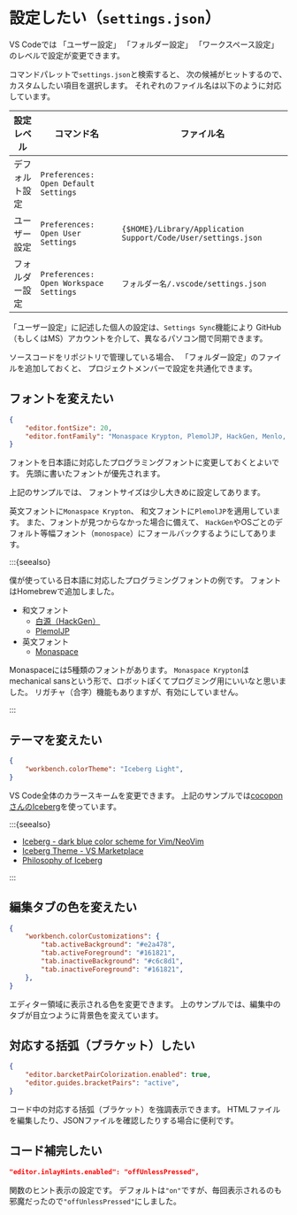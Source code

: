 # 設定したい（``settings.json``）

VS Codeでは
「ユーザー設定」
「フォルダー設定」
「ワークスペース設定」
のレベルで設定が変更できます。

コマンドパレットで``settings.json``と検索すると、
次の候補がヒットするので、カスタムしたい項目を選択します。
それぞれのファイル名は以下のように対応しています。

| 設定レベル | コマンド名 | ファイル名 |
|---|---|---|
| デフォルト設定 | ``Preferences: Open Default Settings`` | |
| ユーザー設定 | ``Preferences: Open User Settings`` | ``{$HOME}/Library/Application Support/Code/User/settings.json`` |
| フォルダー設定 | ``Preferences: Open Workspace Settings`` | ``フォルダー名/.vscode/settings.json`` |

「ユーザー設定」に記述した個人の設定は、``Settings Sync``機能により
GitHub（もしくはMS）アカウントを介して、異なるパソコン間で同期できます。

ソースコードをリポジトリで管理している場合、
「フォルダー設定」のファイルを追加しておくと、
プロジェクトメンバーで設定を共通化できます。

## フォントを変えたい

```json
{
    "editor.fontSize": 20,
    "editor.fontFamily": "Monaspace Krypton, PlemolJP, HackGen, Menlo, Consolas, monospace",
}
```

フォントを日本語に対応したプログラミングフォントに変更しておくとよいです。
先頭に書いたフォントが優先されます。

上記のサンプルでは、
フォントサイズは少し大きめに設定してあります。

英文フォントに``Monaspace Krypton``、
和文フォントに``PlemolJP``を適用しています。
また、フォントが見つからなかった場合に備えて、
``HackGen``やOSごとのデフォルト等幅フォント（``monospace``）にフォールバックするようにしてあります。

:::{seealso}

僕が使っている日本語に対応したプログラミングフォントの例です。
フォントはHomebrewで追加しました。

- 和文フォント
  - [白源（HackGen）](https://github.com/yuru7/HackGen)
  - [PlemolJP](https://github.com/yuru7/PlemolJP)
- 英文フォント
  - [Monaspace](https://monaspace.githubnext.com/)

Monaspaceには5種類のフォントがあります。
``Monaspace Krypton``はmechanical sansという形で、ロボットぽくてプログミング用にいいなと思いました。
リガチャ（合字）機能もありますが、有効にしていません。

:::

## テーマを変えたい

```json
{
    "workbench.colorTheme": "Iceberg Light",
}
```

VS Code全体のカラースキームを変更できます。
上記のサンプルでは[cocoponさんのIceberg](https://marketplace.visualstudio.com/items?itemName=cocopon.iceberg-theme)を使っています。

:::{seealso}

- [Iceberg - dark blue color scheme for Vim/NeoVim](https://cocopon.github.io/iceberg.vim/)
- [Iceberg Theme - VS Marketplace](https://marketplace.visualstudio.com/items?itemName=cocopon.iceberg-theme)
- [Philosophy of Iceberg](https://speakerdeck.com/cocopon/creating-your-lovely-color-scheme)

:::

## 編集タブの色を変えたい

```json
{
    "workbench.colorCustomizations": {
        "tab.activeBackground": "#e2a478",
        "tab.activeForeground": "#161821",
        "tab.inactiveBackground": "#c6c8d1",
        "tab.inactiveForeground": "#161821",
    },
}
```

エディター領域に表示される色を変更できます。
上のサンプルでは、編集中のタブが目立つように背景色を変えています。

## 対応する括弧（ブラケット）したい

```json
{
    "editor.barcketPairColorization.enabled": true,
    "editor.guides.bracketPairs": "active",
}
```

コード中の対応する括弧（ブラケット）を強調表示できます。
HTMLファイルを編集したり、JSONファイルを確認したりする場合に便利です。

## コード補完したい

```json
"editor.inlayHints.enabled": "offUnlessPressed",
```

関数のヒント表示の設定です。
デフォルトは``"on"``ですが、毎回表示されるのも
邪魔だったので``"offUnlessPressed"``にしました。
